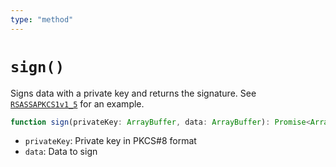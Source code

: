 ```yaml
---
type: "method"
---
```


# `sign()`

Signs data with a private key and returns the signature. See [`RSASSAPKCS1v1_5`](/reference/crypto/RSASSAPKCS1v1_5) for an example.

```ts
function sign(privateKey: ArrayBuffer, data: ArrayBuffer): Promise<ArrayBuffer>;
```

- `privateKey`: Private key in PKCS#8 format
- `data`: Data to sign